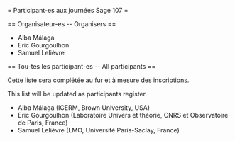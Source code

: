 = Participant-es aux journées Sage 107 =


== Organisateur-es -- Organisers ==

 * Alba Málaga
 * Eric Gourgoulhon
 * Samuel Lelièvre


== Tou-tes les participant-es -- All participants ==

Cette liste sera complétée au fur et à mesure des inscriptions.

This list will be updated as participants register.

 * Alba Málaga (ICERM, Brown University, USA)
 * Eric Gourgoulhon (Laboratoire Univers et théorie, CNRS et Observatoire de Paris, France)
 * Samuel Lelièvre (LMO, Université Paris-Saclay, France)
